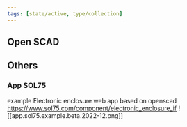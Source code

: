 ```yaml
---
tags: [state/active, type/collection]
---
```

## Open SCAD


## Others

### App SOL75 
example Electronic enclosure web app based on openscad
https://www.sol75.com/component/electronic_enclosure_if
![[app.sol75.example.beta.2022-12.png]]